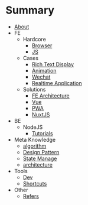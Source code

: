 # Summary

* [About](README.md)
* FE
    * Hardcore
        * [Browser](fe/hardcore/browser.md)
        * [JS](fe/hardcore/es.md)
    * Cases
        * [Rich Text Display](fe/cases/richtextdisplay.md)
        * [Animation](fe/cases/animation.md)
        * [Wechat](fe/cases/wechat.md)
        * [Realtime Application](fe/cases/realtime.md)
    * Solutions
        * [FE Architecture](fe/solutions/architecture.md)
        * [Vue](fe/solutions/vue.md)
        * [PWA](fe/solutions/pwa.md)
        * [NuxtJS](fe/solutions/nuxt.md)
* BE
    * NodeJS
        * [Tutorials](server/node/tutorials.md)
* Meta Knowledge
    * [algorithm](meta/algorithm.md)
    * [Design Pattern](meta/designpattern.md)
    * [State Manage](meta/statemanage.md)
    * [architecture](meta/architecture.md)
* Tools
    * [Dev](tools/dev.md)
    * [Shortcuts](tools/shortcuts.md)
* Other
    * [Refers](other/refers.md)

